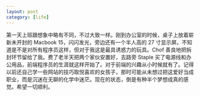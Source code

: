 ```yaml
---
layout: post
category: [life]
---
```


第一天上班跟想象中略有不同，不过大致一样。刚到办公室的时候，桌子上放着崭新未开封的 Macbook 15，闪闪发光，旁边还有一个半人高的 27 寸显示屏。不知道是不是对所有程序员这样，但对于我这是最具诱惑力的玩具。Chof 善良地把拆封环节留给了我。费了老半天把两个家伙安置好，去路旁 Staple 买了电源线和办公用品，前端程序员的生涯就这样开始了。对于前端的兴趣从小时候就有了。记得以前还自己学一些网站的技巧取悦喜欢的女孩子，那时可能从未想过把这爱好当成职业，而是沉迷在无聊的化学中迷茫。现在的状态，倒是有种半个梦想成真的感觉。希望一切顺利。

